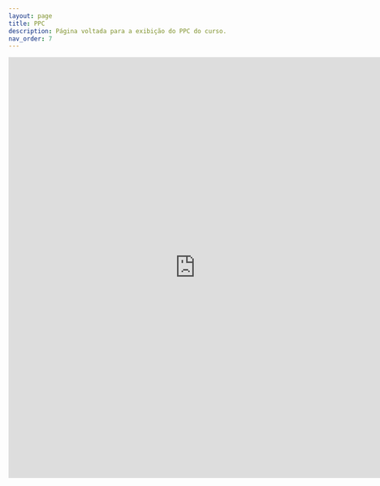 ```yaml
---
layout: page
title: PPC
description: Página voltada para a exibição do PPC do curso.
nav_order: 7
---
```


<iframe src="https://docs.google.com/gview?url=https://organizadorif.github.io/CBIO6/assets/pdfs/ppc.pdf&embedded=true" style="width:735px; height:830px;" frameborder="0">Carregando...</iframe>
